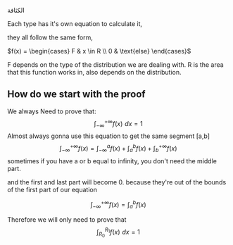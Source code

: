الكثافة


Each type has it's own equation to calculate it,

they all follow the same form,


 $f(x) = \begin{cases} F & x \in R \\ 0 & \text{else} \end{cases}$
 
F depends on the type of the distribution we are dealing with.
R is the area that this function works in, also depends on the distribution.


## How do we start with the proof

We always Need to prove that:
$$\int_{-\infty}^{+\infty} f(x)\,\, dx= 1$$
Almost always gonna use this equation to get the same segment \[a,b]
$$\int_{-\infty}^{+\infty}f(x) = \int_{-\infty}^{a} f(x) + \int_{a}^{b} f(x) + \int_{b}^{+\infty} f(x)$$
sometimes if you have a or b equal to infinity, you don't need the middle part.

and the first and last part will become 0. because they're out of the bounds of the first part of our equation

$$\int_{-\infty}^{+\infty}f(x) = \int_{a}^{b} f(x)$$

Therefore we will only need to prove that 
$$\int_{R_{0}}^{R_{1}} f(x)\,\, dx= 1$$
